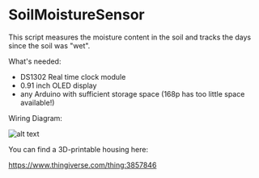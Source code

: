 # SoilMoistureSensor
This script measures the moisture content in the soil and tracks the days since the soil was "wet".

What's needed:

- DS1302 Real time clock module
- 0.91 inch OLED display
- any Arduino with sufficient storage space (168p has too little space available!)

Wiring Diagram:

![alt text](https://github.com/LeoBay/SoilMoistureSensor/blob/main/Wiring%20Diagram.png)

You can find a 3D-printable housing here:

https://www.thingiverse.com/thing:3857846
